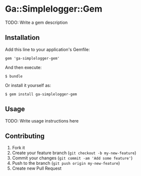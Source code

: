 # Ga::Simplelogger::Gem

TODO: Write a gem description

## Installation

Add this line to your application's Gemfile:

    gem 'ga-simplelogger-gem'

And then execute:

    $ bundle

Or install it yourself as:

    $ gem install ga-simplelogger-gem

## Usage

TODO: Write usage instructions here

## Contributing

1. Fork it
2. Create your feature branch (`git checkout -b my-new-feature`)
3. Commit your changes (`git commit -am 'Add some feature'`)
4. Push to the branch (`git push origin my-new-feature`)
5. Create new Pull Request

